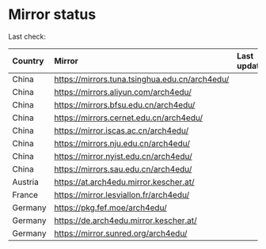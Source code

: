 <script src="./time.js"></script>
# Mirror status
Last check: <script type="text/javascript">localize(1733354585.9037237);</script>

|Country|Mirror|Last update|
|:------|:-----|:----------|
|China|https://mirrors.tuna.tsinghua.edu.cn/arch4edu/|<script type="text/javascript">localize(1733294747);</script>|
|China|https://mirrors.aliyun.com/arch4edu/|<script type="text/javascript">localize(1733294747);</script>|
|China|https://mirrors.bfsu.edu.cn/arch4edu/|<script type="text/javascript">localize(1733294747);</script>|
|China|https://mirrors.cernet.edu.cn/arch4edu/|<script type="text/javascript">localize(1733294747);</script>|
|China|https://mirror.iscas.ac.cn/arch4edu/|<script type="text/javascript">localize(1733294747);</script>|
|China|https://mirrors.nju.edu.cn/arch4edu/|<script type="text/javascript">localize(1733294747);</script>|
|China|https://mirror.nyist.edu.cn/arch4edu/|<script type="text/javascript">localize(1733294747);</script>|
|China|https://mirrors.sau.edu.cn/arch4edu/|<script type="text/javascript">localize(1731653531);</script>|
|Austria|https://at.arch4edu.mirror.kescher.at/|<script type="text/javascript">localize(1733294747);</script>|
|France|https://mirror.lesviallon.fr/arch4edu/|<script type="text/javascript">localize(1733294747);</script>|
|Germany|https://pkg.fef.moe/arch4edu/|<script type="text/javascript">localize(1733294747);</script>|
|Germany|https://de.arch4edu.mirror.kescher.at/|<script type="text/javascript">localize(1733294747);</script>|
|Germany|https://mirror.sunred.org/arch4edu/|<script type="text/javascript">localize(1733294747);</script>|

<script src="./tablefilter/tablefilter.js"></script>
<script src="./table.js"></script>